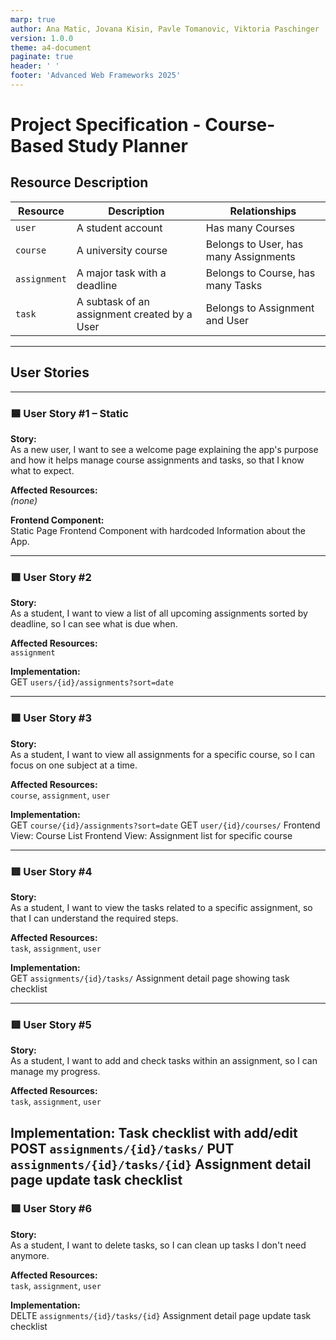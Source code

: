 ```yaml
---
marp: true
author: Ana Matic, Jovana Kisin, Pavle Tomanovic, Viktoria Paschinger
version: 1.0.0
theme: a4-document
paginate: true
header: ' '
footer: 'Advanced Web Frameworks 2025'
---
```


# Project Specification - Course-Based Study Planner

## Resource Description

| Resource   | Description                                  | Relationships                        |
|------------|----------------------------------------------|--------------------------------------|
| `user`     | A student account                            | Has many Courses                     |
| `course`   | A university course                          | Belongs to User, has many Assignments|
|`assignment`| A major task with a deadline                 | Belongs to Course, has many Tasks    |
| `task`     | A subtask of an assignment created by a User | Belongs to Assignment and User       |

---

## User Stories

---

### 🟦 User Story #1 – Static

**Story:**  
As a new user, I want to see a welcome page explaining the app's purpose and how it helps manage course assignments and tasks, so that I know what to expect.

**Affected Resources:**  
*(none)*

**Frontend Component:**  
Static Page Frontend Component with hardcoded Information about the App.

---

### 🟩 User Story #2

**Story:**  
As a student, I want to view a list of all upcoming assignments sorted by deadline, so I can see what is due when.

**Affected Resources:**  
`assignment`

**Implementation:**  
GET `users/{id}/assignments?sort=date`

---

### 🟩 User Story #3

**Story:**  
As a student, I want to view all assignments for a specific course, so I can focus on one subject at a time.

**Affected Resources:**  
`course`, `assignment`, `user`

**Implementation:**  
GET `course/{id}/assignments?sort=date`
GET `user/{id}/courses/`
Frontend View: Course List 
Frontend View: Assignment list for specific course

---

### 🟥 User Story #4

**Story:**  
As a student, I want to view the tasks related to a specific assignment, so that I can understand the required steps.

**Affected Resources:**  
`task`, `assignment`, `user`

**Implementation:**  
GET `assignments/{id}/tasks/`
Assignment detail page showing task checklist

---

### 🟥 User Story #5

**Story:**  
As a student, I want to add and check tasks within an assignment, so I can manage my progress.

**Affected Resources:**  
`task`, `assignment`, `user`

**Implementation:**  <!--Sollte hier der Endpoint tasks sein? -->
Task checklist with add/edit
POST `assignments/{id}/tasks/`
PUT `assignments/{id}/tasks/{id}`
Assignment detail page update task checklist
---

### 🟥 User Story #6

**Story:**  
As a student, I want to delete tasks, so I can clean up tasks I don't need anymore.

**Affected Resources:**  
`task`, `assignment`, `user`

**Implementation:**  
DELTE `assignments/{id}/tasks/{id}`
Assignment detail page update task checklist